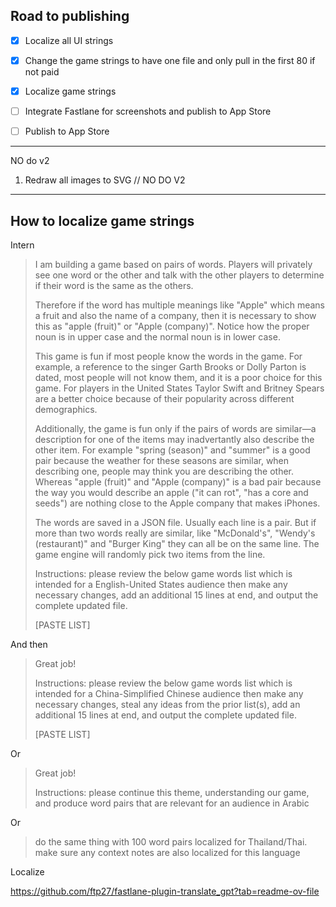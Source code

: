 ## Road to publishing

- [x] Localize all UI strings
- [x] Change the game strings to have one file and only pull in the first 80 if not paid
- [x] Localize game strings
- [ ] Integrate Fastlane for screenshots and publish to App Store
- [ ] Publish to App Store



---

NO do v2

1. Redraw all images to SVG // NO DO V2



---

## How to localize game strings

Intern

> I am building a game based on pairs of words. Players will privately see one word or the other and talk with the other players to determine if their word is the same as the others.
>
> Therefore if the word has multiple meanings like "Apple" which means a fruit and also the name of a company, then it is necessary to show this as "apple (fruit)" or "Apple (company)". Notice how the proper noun is in upper case and the normal noun is in lower case.
>
> This game is fun if most people know the words in the game. For example, a reference to the singer Garth Brooks or Dolly Parton is dated, most people will not know them, and it is a poor choice for this game. For players in the United States Taylor Swift and Britney Spears are a better choice because of their popularity across different demographics.
>
> Additionally, the game is fun only if the pairs of words are similar—a description for one of the items may inadvertantly also describe the other item. For example "spring (season)" and "summer" is a good pair because the weather for these seasons are similar, when describing one, people may think you are describing the other. Whereas "apple (fruit)" and "Apple (company)" is a bad pair because the way you would describe an apple ("it can rot", "has a core and seeds") are nothing close to the Apple company that makes iPhones.
>
> The words are saved in a JSON file. Usually each line is a pair. But if more than two words really are similar, like "McDonald's", "Wendy's (restaurant)" and "Burger King" they can all be on the same line. The game engine will randomly pick two items from the line.
>
> Instructions: please review the below game words list which is intended for a English-United States audience then make any necessary changes, add an additional 15 lines at end, and output the complete updated file.
>
> [PASTE LIST]

And then

> Great job!
>
> Instructions: please review the below game words list which is intended for a China-Simplified Chinese audience then make any necessary changes, steal any ideas from the prior list(s), add an additional 15 lines at end, and output the complete updated file.
>
> [PASTE LIST]

Or

> Great job!
>
> Instructions: please continue this theme, understanding our game, and produce word pairs that are relevant for an audience in Arabic
>
> 

Or

> do the same thing with 100 word pairs localized for Thailand/Thai. make sure any context notes are also localized for this language





Localize

https://github.com/ftp27/fastlane-plugin-translate_gpt?tab=readme-ov-file
